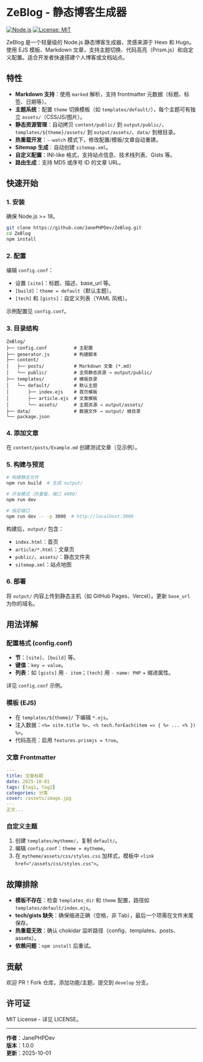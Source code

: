# ZeBlog - 静态博客生成器

[![Node.js](https://img.shields.io/badge/Node.js-v18+-green.svg)](https://nodejs.org/)
[![License: MIT](https://img.shields.io/badge/License-MIT-yellow.svg)](https://opensource.org/licenses/MIT)

ZeBlog 是一个轻量级的 Node.js 静态博客生成器，灵感来源于 Hexo 和 Hugo。使用 EJS 模板、Markdown 文章，支持主题切换、代码高亮（Prism.js）和自定义配置。适合开发者快速搭建个人博客或文档站点。

## 特性
- **Markdown 支持**：使用 `marked` 解析，支持 frontmatter 元数据（标题、标签、日期等）。
- **主题系统**：配置 `theme` 切换模板（如 `templates/default/`），每个主题可有独立 `assets/`（CSS/JS/图片）。
- **静态资源管理**：自动拷贝 `content/public/` 到 `output/public/`、`templates/${theme}/assets/` 到 `output/assets/`、`data/` 到根目录。
- **热重载开发**：`--watch` 模式下，修改配置/模板/文章自动重建。
- **Sitemap 生成**：自动创建 `sitemap.xml`。
- **自定义配置**：INI-like 格式，支持站点信息、技术栈列表、Gists 等。
- **路由生成**：支持 MD5 或序号 ID 的文章 URL。

## 快速开始

### 1. 安装
确保 Node.js >= 18。

```bash
git clone https://github.com/JanePHPDev/ZeBlog.git
cd ZeBlog
npm install
```

### 2. 配置
编辑 `config.conf`：
- 设置 `[site]`：标题、描述、base_url 等。
- `[build]`：`theme = default`（默认主题）。
- `[tech]` 和 `[gists]`：自定义列表（YAML 风格）。

示例配置见 `config.conf`。

### 3. 目录结构
```
ZeBlog/
├── config.conf          # 主配置
├── generator.js         # 构建脚本
├── content/
│   ├── posts/           # Markdown 文章 (*.md)
│   └── public/          # 全局静态资源 → output/public/
├── templates/           # 模板目录
│   └── default/         # 默认主题
│       ├── index.ejs    # 首页模板
│       ├── article.ejs  # 文章模板
│       └── assets/      # 主题资源 → output/assets/
├── data/                # 数据文件 → output/ 根目录
└── package.json
```

### 4. 添加文章
在 `content/posts/Example.md` 创建测试文章（见示例）。

### 5. 构建与预览
```bash
# 构建静态文件
npm run build  # 生成 output/

# 开发模式（热重载，端口 4000）
npm run dev

# 指定端口
npm run dev -- -p 3000  # http://localhost:3000
```

构建后，`output/` 包含：
- `index.html`：首页
- `article/*.html`：文章页
- `public/`、`assets/`：静态文件夹
- `sitemap.xml`：站点地图

### 6. 部署
将 `output/` 内容上传到静态主机（如 GitHub Pages、Vercel）。更新 `base_url` 为你的域名。

## 用法详解

### 配置格式 (config.conf)
- **节**：`[site]`、`[build]` 等。
- **键值**：`key = value`。
- **列表**：如 `[gists]` 用 `- item`；`[tech]` 用 `- name: PHP` + 缩进属性。

详见 `config.conf` 示例。

### 模板 (EJS)
- 在 `templates/${theme}/` 下编辑 `*.ejs`。
- 注入数据：`<%= site.title %>`、`<% tech.forEach(item => { %> ... <% }) %>`。
- 代码高亮：启用 `features.prismjs = true`。

### 文章 Frontmatter
```yaml
---
title: 文章标题
date: 2025-10-01
tags: [tag1, tag2]
categories: 分类
cover: /assets/image.jpg
---
正文...
```

### 自定义主题
1. 创建 `templates/mytheme/`，复制 `default/`。
2. 编辑 `config.conf`：`theme = mytheme`。
3. 在 `mytheme/assets/css/styles.css` 加样式，模板中 `<link href="/assets/css/styles.css">`。

## 故障排除
- **模板不存在**：检查 `templates_dir` 和 `theme` 配置，路径如 `templates/default/index.ejs`。
- **tech/gists 缺失**：确保缩进正确（空格，非 Tab），最后一个项需在文件末尾保存。
- **热重载无效**：确认 chokidar 监听路径（config、templates、posts、assets）。
- **依赖问题**：`npm install` 后重试。

## 贡献
欢迎 PR！Fork 仓库，添加功能/主题，提交到 `develop` 分支。

## 许可证
MIT License - 详见 LICENSE。

---

**作者**：JanePHPDev  
**版本**：1.0.0  
**更新**：2025-10-01